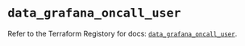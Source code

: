 # `data_grafana_oncall_user`

Refer to the Terraform Registory for docs: [`data_grafana_oncall_user`](https://registry.terraform.io/providers/grafana/grafana/3.16.0/docs/data-sources/oncall_user).
